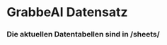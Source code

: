 















































































































































































































































































































































































































































































































# GrabbeAI Datensatz





### Die aktuellen Datentabellen sind in /sheets/


